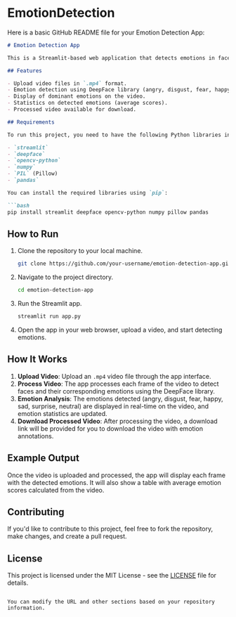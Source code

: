 # EmotionDetection

Here is a basic GitHub README file for your Emotion Detection App:

```markdown
# Emotion Detection App

This is a Streamlit-based web application that detects emotions in faces from uploaded video files. It uses the `DeepFace` library for emotion analysis and `OpenCV` for video processing. The app processes each frame of the video, detects emotions, and displays them on the video. It also provides statistics about the emotions detected and allows the user to download the processed video.

## Features

- Upload video files in `.mp4` format.
- Emotion detection using DeepFace library (angry, disgust, fear, happy, sad, surprise, neutral).
- Display of dominant emotions on the video.
- Statistics on detected emotions (average scores).
- Processed video available for download.

## Requirements

To run this project, you need to have the following Python libraries installed:

- `streamlit`
- `deepface`
- `opencv-python`
- `numpy`
- `PIL` (Pillow)
- `pandas`

You can install the required libraries using `pip`:

```bash
pip install streamlit deepface opencv-python numpy pillow pandas
```

## How to Run

1. Clone the repository to your local machine.

   ```bash
   git clone https://github.com/your-username/emotion-detection-app.git
   ```

2. Navigate to the project directory.

   ```bash
   cd emotion-detection-app
   ```

3. Run the Streamlit app.

   ```bash
   streamlit run app.py
   ```

4. Open the app in your web browser, upload a video, and start detecting emotions.

## How It Works

1. **Upload Video**: Upload an `.mp4` video file through the app interface.
2. **Process Video**: The app processes each frame of the video to detect faces and their corresponding emotions using the DeepFace library.
3. **Emotion Analysis**: The emotions detected (angry, disgust, fear, happy, sad, surprise, neutral) are displayed in real-time on the video, and emotion statistics are updated.
4. **Download Processed Video**: After processing the video, a download link will be provided for you to download the video with emotion annotations.

## Example Output

Once the video is uploaded and processed, the app will display each frame with the detected emotions. It will also show a table with average emotion scores calculated from the video.

## Contributing

If you'd like to contribute to this project, feel free to fork the repository, make changes, and create a pull request.

## License

This project is licensed under the MIT License - see the [LICENSE](LICENSE) file for details.

```

You can modify the URL and other sections based on your repository information.
